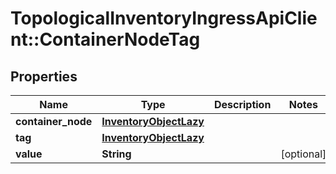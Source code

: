 # TopologicalInventoryIngressApiClient::ContainerNodeTag

## Properties
Name | Type | Description | Notes
------------ | ------------- | ------------- | -------------
**container_node** | [**InventoryObjectLazy**](InventoryObjectLazy.md) |  | 
**tag** | [**InventoryObjectLazy**](InventoryObjectLazy.md) |  | 
**value** | **String** |  | [optional] 


